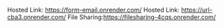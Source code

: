 Hosted Link: https://form-email.onrender.com/  Hosted Link: https://url-cba3.onrender.com/  File Sharing:https://filesharing-4cqs.onrender.com/
